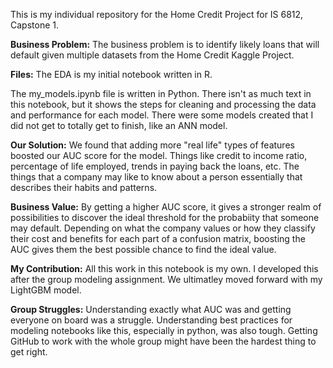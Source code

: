 This is my individual repository for the Home Credit Project for IS 6812, Capstone 1. 

**Business Problem:**
The business problem is to identify likely loans that will default given multiple datasets from the
Home Credit Kaggle Project.

**Files:**
The EDA is my initial notebook written in R.

The my_models.ipynb file is written in Python. There isn't as much text in this notebook, but it shows
the steps for cleaning and processing the data and performance for each model. There were some models created 
that I did not get to totally get to finish, like an ANN model.

**Our Solution:**
We found that adding more "real life" types of features boosted our AUC score for the model. Things like 
credit to income ratio, percentage of life employed, trends in paying back the loans, etc. The things that 
a company may like to know about a person essentially that describes their habits and patterns.

**Business Value:**
By getting a higher AUC score, it gives a stronger realm of possibilities to discover the ideal threshold
for the probabiity that someone may default. Depending on what the company values or how they classify
their cost and benefits for each part of a confusion matrix, boosting the AUC gives them the best possible
chance to find the ideal value.

**My Contribution:**
All this work in this notebook is my own. I developed this after the group modeling assignment. We ultimatley
moved forward with my LightGBM model.

**Group Struggles:**
Understanding exactly what AUC was and getting everyone on board was a struggle. Understanding best practices
for modeling notebooks like this, especially in python, was also tough. Getting GitHub to work with the whole
group might have been the hardest thing to get right.
